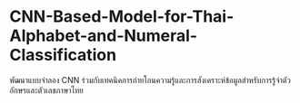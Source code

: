 # CNN-Based-Model-for-Thai-Alphabet-and-Numeral-Classification
พัฒนาแบบจำลอง CNN ร่วมกับเทคนิคการถ่ายโอนความรู้และการสังเคราะห์ข้อมูลสำหรับการรู้จำตัวอักษรและตัวเลขภาษาไทย
